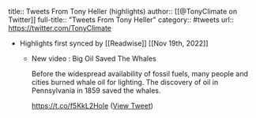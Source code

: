 title:: Tweets From Tony Heller (highlights)
author:: [[@TonyClimate on Twitter]]
full-title:: "Tweets From Tony Heller"
category:: #tweets
url:: https://twitter.com/TonyClimate

- Highlights first synced by [[Readwise]] [[Nov 19th, 2022]]
	- New video : Big Oil Saved The Whales
	  
	  Before the widespread availability of fossil fuels, many people and cities burned whale oil for lighting. The discovery of oil in Pennsylvania in 1859 saved the whales.
	  
	  https://t.co/f5KkL2Hole ([View Tweet](https://twitter.com/TonyClimate/status/1591625992568999937))